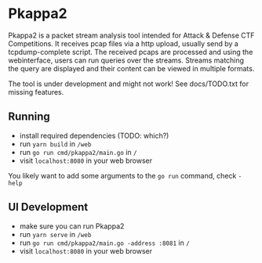 # Pkappa2

Pkappa2 is a packet stream analysis tool intended for Attack & Defense CTF Competitions.
It receives pcap files via a http upload, usually send by a tcpdump-complete script.
The received pcaps are processed and using the webinterface, users can run queries over the streams.
Streams matching the query are displayed and their content can be viewed in multiple formats.

The tool is under development and might not work!
See docs/TODO.txt for missing features.

## Running

- install required dependencies (TODO: which?)
- run `yarn build` in `/web`
- run `go run cmd/pkappa2/main.go` in `/`
- visit `localhost:8080` in your web browser

You likely want to add some arguments to the `go run` command, check `-help`

## UI Development

- make sure you can run Pkappa2
- run `yarn serve` in `/web`
- run `go run cmd/pkappa2/main.go -address :8081` in `/`
- visit `localhost:8080` in your web browser